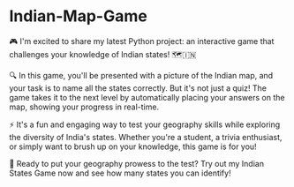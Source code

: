 # Indian-Map-Game
🎮 I'm excited to share my latest Python project: an interactive game that challenges your knowledge of Indian states! 🗺️🇮🇳

🔍 In this game, you'll be presented with a picture of the Indian map, and your task is to name all the states correctly. But it's not just a quiz! The game takes it to the next level by automatically placing your answers on the map, showing your progress in real-time.

⚡️ It's a fun and engaging way to test your geography skills while exploring the diversity of India's states. Whether you're a student, a trivia enthusiast, or simply want to brush up on your knowledge, this game is for you!

📣 Ready to put your geography prowess to the test? Try out my Indian States Game now and see how many states you can identify!
